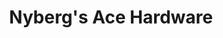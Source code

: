 ---
title: "Nyberg's Ace Hardware"
url: /sioux-falls/nybergs-ace-hardware-south-sycamore-avenue/
shop: doityourself
---